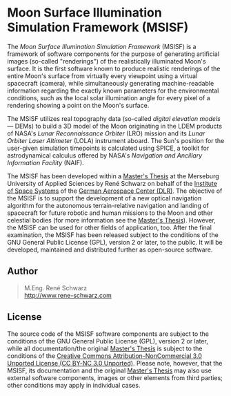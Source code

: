 # Moon Surface Illumination Simulation Framework (MSISF) #


The *Moon Surface Illumination Simulation Framework* (MSISF) is a framework of software components for the purpose of generating artificial images (so-called "renderings") of the realistically illuminated Moon's surface. It is the first software known to produce realistic renderings of the entire Moon's surface from virtually every viewpoint using a virtual spacecraft (camera), while simultaneously generating machine-readable information regarding the exactly known parameters for the environmental conditions, such as the local solar illumination angle for every pixel of a rendering showing a point on the Moon's surface.

The MSISF utilizes real topography data (so-called *digital elevation models* &mdash; DEMs) to build a 3D model of the Moon originating in the LDEM products of NASA's *Lunar Reconnaissance Orbiter* (LRO) mission and its *Lunar Orbiter Laser Altimeter* (LOLA) instrument aboard. The Sun's position for the user-given simulation timepoints is calculated using SPICE, a toolkit for astrodynamical calculus offered by NASA's *Navigation and Ancillary Information Facility* (NAIF).

The MSISF has been developed within a [Master's Thesis][Master's Thesis] at the Merseburg University of Applied Sciences by René Schwarz on behalf of the [Institute of Space Systems][DLR/IRS] of the [German Aerospace Center (DLR)][DLR]. The objective of the MSISF is to support the development of a new optical navigation algorithm for the autonomous terrain-relative navigation and landing of spacecraft for future robotic and human missions to the Moon and other celestial bodies (for more information see the [Master's Thesis][Master's Thesis]). However, the MSISF can be used for other fields of application, too. After the final examination, the MSISF has been released subject to the conditions of the GNU General Public License (GPL), version 2 or later, to the public. It will be developed, maintained and distributed further as open-source software.



## Author ##

> M.Eng. René Schwarz   
> <http://www.rene-schwarz.com>

    
## License ##

The source code of the MSISF software components are subject to the conditions of the GNU General Public License (GPL), version 2 or later, while all documentation/the original [Master's Thesis][Master's Thesis] is subject to the conditions of the [Creative Commons Attribution-NonCommercial 3.0 Unported License (CC BY-NC 3.0 Unported)][CC-BY-NC]. Please note, however, that the MSISF, its documentation and the original [Master's Thesis][Master's Thesis] may also use external software components, images or other elements from third parties; other conditions may apply in individual cases.


   [Master's Thesis]:    http://go.rene-schwarz.com/masters-thesis   "Master's Thesis 'Development of an illumination simulation software for the Moon’s surface: An approach to illumination direction estimation on pictures of solid planetary surfaces with a significant number of craters.' by B.Eng. René Schwarz"
   [CC-BY-NC]:           http://creativecommons.org/licenses/by-nc/3.0/
   [DLR]:                http://www.dlr.de/en/
   [DLR/IRS]:            http://www.dlr.de/irs/en/